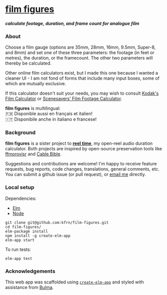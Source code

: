 # [film figures](https://kfrn.github.io/film-figures/)

#### _calculate footage, duration, and frame count for analogue film_

### About

Choose a film gauge (options are 35mm, 28mm, 16mm, 9.5mm, Super-8, and 8mm) and set one of these three parameters: the footage (in feet or metres), the duration, or the framecount. The other two parameters will thereby be calculated.

Other online film calculators exist, but I made this one because I wanted a cleaner UI - I am not fond of forms that include many input boxes, some of which are mutually exclusive.

If this calculator doesn't suit your needs, you may wish to consult [Kodak's Film Calculator](https://www.kodak.com/gb/en/motion/tools/film_calculator/default.htm) or [Scenesavers' Film Footage Calculator](http://www.scenesavers.com/content/show/film-footage-calculator).

**film figures** is multilingual:  
🇫🇷 Disponible aussi en français et italien!  
🇮🇹 Disponibile anche in italiano e francese!

### Background

**film figures** is a sister project to [**reel time**](https://kfrn.github.io/reel-time), my open-reel audio duration calculator. Both projects are inspired by open-source preservation tools like [ffmprovisr](https://amiaopensource.github.io/ffmprovisr/) and [Cable Bible](https://amiaopensource.github.io/cable-bible/).

Suggestions and contributions are welcome! I'm happy to receive feature requests, bug reports, code changes, translations, general comments, etc. You can submit a github issue (or pull request), or [email me](mailto:kfnagels@gmail.com) directly.

### Local setup

Dependencies:
* [Elm](https://guide.elm-lang.org/install.html)
* [Node](https://nodejs.org/en/download/)

```
git clone git@github.com:kfrn/film-figures.git
cd film-figures/
elm-package install
npm install -g create-elm-app
elm-app start
```

To run tests:
```
elm-app test
```

<!-- To deploy to github pages:
```
elm-app build
gh-pages -d build
``` -->

### Acknowledgements

This web app was scaffolded using [`create-elm-app`](https://www.npmjs.com/package/create-elm-app) and styled with assistance from [Bulma](https://bulma.io/).
